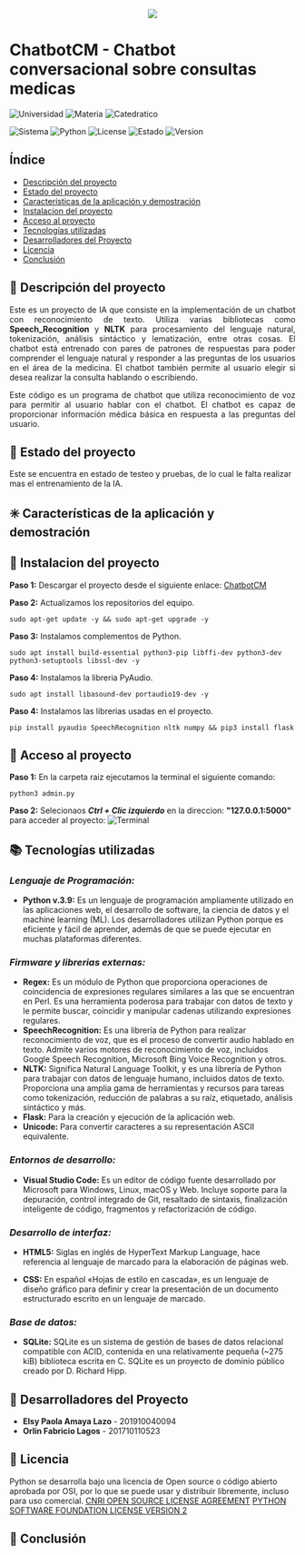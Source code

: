 <P align="center"><img src="https://user-images.githubusercontent.com/69611007/231231036-e0166da3-1704-4106-a0ec-04782f7e0c52.png"></P>

# ChatbotCM - Chatbot conversacional sobre consultas medicas

![Universidad](https://img.shields.io/badge/Universidad-Universidad%20Tecnol%C3%B3gica%20de%20Honduras-blue)
![Materia](https://img.shields.io/badge/Asignatura-Inteligencia%20Artificial%20(IAE--0611)-blue)
![Catedratico](https://img.shields.io/badge/Catedratico-Ing.%20Wilson%20Octaviano%20Villanueva%20Castillo-blue)

![Sistema](https://img.shields.io/badge/System-Debian%2011.5.0%20amd64-blueviolet)
![Python](https://img.shields.io/badge/Python-v3.9-green)
![License](https://img.shields.io/badge/License-CNRI%20OSI%20Python-green)
![Estado](https://img.shields.io/badge/Status-Alpha-green)
![Version](https://img.shields.io/badge/Stable-v.0.3.2-green)

## Índice

* [Descripción del proyecto](#Descripcion)
* [Estado del proyecto](#Estado)
* [Características de la aplicación y demostración](#Características)
* [Instalacion del proyecto](#Instalacion)
* [Acceso al proyecto](#Acceso)
* [Tecnologías utilizadas](#Tecnologías)
* [Desarrolladores del Proyecto](#Desarrolladores)
* [Licencia](#Licencia)
* [Conclusión](#Conclusión)

## :notebook: Descripción del proyecto

<p align="justify">Este es un proyecto de IA que consiste en la implementación de un chatbot con reconocimiento de texto. Utiliza varias bibliotecas como <b>Speech_Recognition</b> y <b>NLTK</b> para procesamiento del lenguaje natural, tokenización, análisis sintáctico y lematización, entre otras cosas. El chatbot está entrenado con pares de patrones de respuestas para poder comprender el lenguaje natural y responder a las preguntas de los usuarios en el área de la medicina. El chatbot también permite al usuario elegir si desea realizar la consulta hablando o escribiendo.</p>

<p align="justify">Este código es un programa de chatbot que utiliza reconocimiento de voz para permitir al usuario hablar con el chatbot. El chatbot es capaz de proporcionar información médica básica en respuesta a las preguntas del usuario.</p>   

## :closed_book: Estado del proyecto

Este se encuentra en estado de testeo y pruebas, de lo cual le falta realizar mas el entrenamiento de la IA.

## :eight_spoked_asterisk: Características de la aplicación y demostración

## :wrench: Instalacion del proyecto
**Paso 1:** Descargar el proyecto desde el siguiente enlace: [ChatbotCM](https://github.com/GuerreroAzul/ChatbotCM.git)

**Paso 2:** Actualizamos los repositorios del equipo.
```Shell
sudo apt-get update -y && sudo apt-get upgrade -y
```

**Paso 3:** Instalamos complementos de Python.
```Shell
sudo apt install build-essential python3-pip libffi-dev python3-dev python3-setuptools libssl-dev -y
```

**Paso 4:** Instalamos la libreria PyAudio.
```Shell
sudo apt install libasound-dev portaudio19-dev -y
```

**Paso 4:** Instalamos las librerias usadas en el proyecto.
```Shell
pip install pyaudio SpeechRecognition nltk numpy && pip3 install flask
```

## :rocket: Acceso al proyecto
**Paso 1:** En la carpeta raiz ejecutamos la terminal el siguiente comando:
```Shell
python3 admin.py
```
**Paso 2:** Selecionaos ***Ctrl + Clic izquierdo*** en la direccion: **"127.0.0.1:5000"** para acceder al proyecto:
![Terminal](https://user-images.githubusercontent.com/69611007/231316081-6628c1e3-21c2-4d28-bf91-04fb8992d998.png)

## :books: Tecnologías utilizadas

### ***Lenguaje de Programación:***
* **Python v.3.9:** Es un lenguaje de programación ampliamente utilizado en las aplicaciones web, el desarrollo de software, la ciencia de datos y el machine learning (ML). Los desarrolladores utilizan Python porque es eficiente y fácil de aprender, además de que se puede ejecutar en muchas plataformas diferentes.

### ***Firmware y librerias externas:***
* **Regex:** Es un módulo de Python que proporciona operaciones de coincidencia de expresiones regulares similares a las que se encuentran en Perl. Es una herramienta poderosa para trabajar con datos de texto y le permite buscar, coincidir y manipular cadenas utilizando expresiones regulares.
* **SpeechRecognition:** Es una librería de Python para realizar reconocimiento de voz, que es el proceso de convertir audio hablado en texto. Admite varios motores de reconocimiento de voz, incluidos Google Speech Recognition, Microsoft Bing Voice Recognition y otros.
* **NLTK:** Significa Natural Language Toolkit, y es una librería de Python para trabajar con datos de lenguaje humano, incluidos datos de texto. Proporciona una amplia gama de herramientas y recursos para tareas como tokenización, reducción de palabras a su raíz, etiquetado, análisis sintáctico y más.
* **Flask:** Para la creación y ejecución de la aplicación web.
* **Unicode:** Para convertir caracteres a su representación ASCII equivalente.

### ***Entornos de desarrollo:***
* **Visual Studio Code:** Es un editor de código fuente desarrollado por Microsoft para Windows, Linux, macOS y Web. Incluye soporte para la depuración, control integrado de Git, resaltado de sintaxis, finalización inteligente de código, fragmentos y refactorización de código.
### ***Desarrollo de interfaz:***
* **HTML5:** Siglas en inglés de HyperText Markup Language, hace referencia al lenguaje de marcado para la elaboración de páginas web.

* **CSS:** En español «Hojas de estilo en cascada», es un lenguaje de diseño gráfico para definir y crear la presentación de un documento estructurado escrito en un lenguaje de marcado.

### ***Base de datos:***
* **SQLite:** SQLite es un sistema de gestión de bases de datos relacional compatible con ACID, contenida en una relativamente pequeña (~275 kiB) biblioteca escrita en C. SQLite es un proyecto de dominio público creado por D. Richard Hipp.

## :busts_in_silhouette: Desarrolladores del Proyecto
* **Elsy Paola Amaya Lazo** - 201910040094
* **Orlin Fabricio Lagos**  - 201710110523

## :page_facing_up: Licencia
Python se desarrolla bajo una licencia de Open source o código abierto aprobada por OSI, por lo que se puede usar y distribuir libremente, incluso para uso comercial.
[CNRI OPEN SOURCE LICENSE AGREEMENT](https://opensource.org/license/cnri-python/)
[PYTHON SOFTWARE FOUNDATION LICENSE VERSION 2](https://opensource.org/license/pythonsoftfoundation-php/)

## :bookmark_tabs: Conclusión
